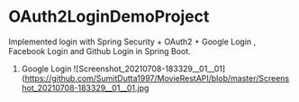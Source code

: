 # OAuth2LoginDemoProject

Implemented login with Spring Security + OAuth2 + Google Login , Facebook Login and Github Login in Spring Boot.

1. Google Login
![Screenshot_20210708-183329__01__01](https://github.com/SumitDutta1997/MovieRestAPI/blob/master/Screenshot_20210708-183329__01__01.jpg
